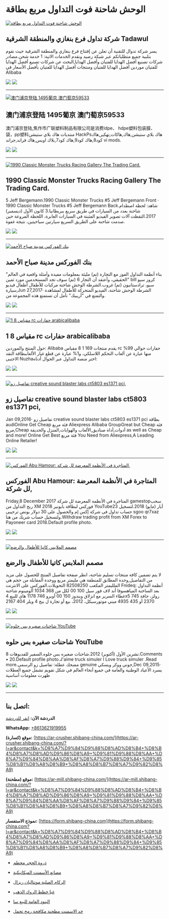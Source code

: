 # الوحش شاحنة فوت التداول مربع بطاقة

<a href="https://swt.shibang-china.com/?l=ar&img&k=%D8%A7%D9%84%D9%88%D8%AD%D8%B4+%D8%B4%D8%A7%D8%AD%D9%86%D8%A9+%D9%81%D9%88%D8%AA+%D8%A7%D9%84%D8%AA%D8%AF%D8%A7%D9%88%D9%84+%D9%85%D8%B1%D8%A8%D8%B9+%D8%A8%D8%B7%D8%A7%D9%82%D8%A9" target="_blank">![الوحش شاحنة فوت التداول مربع بطاقة](http://static.shibang-china.com/all-800x300/182.jpg)</a>

## شركة تداول فرع بنغازي والمنطقة الشرقية Tadawul
يسر شركة تدوال للتقنية أن تعلن عن إفتتاح فرع بنغازي والمنطقة الشرقية حيث نقوم بتلبية جميع متطلباتكم عبر شبكة رصيد ونقدم الخدمات الاتية: 1 خدمة شحن.مصادر شركات تصنيع أفضل الهدايا للفتيان وأفضل الهدايا,البحث عن شركات تصنيع أفضل الهدايا للفتيان موردين أفضل الهدايا للفتيان ومنتجات أفضل الهدايا للفتيان بأفضل الأسعار في Alibaba


<a href="https://whatsapp.shibangsoft.com/WhatsApp.php" target="_blank" title="WhatsApp">![](http://static.shibang-china.com/icon/whatsapp.png)</a> <a href="https://swt.shibang-china.com/?l=ar&icon&k=%D8%A7%D9%84%D9%88%D8%AD%D8%B4+%D8%B4%D8%A7%D8%AD%D9%86%D8%A9+%D9%81%D9%88%D8%AA+%D8%A7%D9%84%D8%AA%D8%AF%D8%A7%D9%88%D9%84+%D9%85%D8%B1%D8%A8%D8%B9+%D8%A8%D8%B7%D8%A7%D9%82%D8%A9" target="_blank">![](http://static.shibang-china.com/icon/chat-ar.png)</a>

---

<a href="https://swt.shibang-china.com/?l=ar&img&k=%D8%A7%D9%84%D9%88%D8%AD%D8%B4+%D8%B4%D8%A7%D8%AD%D9%86%D8%A9+%D9%81%D9%88%D8%AA+%D8%A7%D9%84%D8%AA%D8%AF%D8%A7%D9%88%D9%84+%D9%85%D8%B1%D8%A8%D8%B9+%D8%A8%D8%B7%D8%A7%D9%82%D8%A9" target="_blank">![澳门浦京登陆 1495葡京 澳门萄京59533](http://static.shibang-china.com/all-800x300/400.jpg)</a>

## 澳门浦京登陆 1495葡京 澳门萄京59533
澳门浦京登陆,焦作市广联塑料制品有限公司是消费ldpe、 hdpe塑料包装膜、袋，pp塑料منتديات هاك بلاي ستيشن HackPsهاك بلاي ستيشن,هاك,هاكات,تهكير,هاك كود8,هاك كود9,هاك كود7,بلاك اوبس,هاك قراند,جراند vi mods.


<a href="https://whatsapp.shibangsoft.com/WhatsApp.php" target="_blank" title="WhatsApp">![](http://static.shibang-china.com/icon/whatsapp.png)</a> <a href="https://swt.shibang-china.com/?l=ar&icon&k=%D8%A7%D9%84%D9%88%D8%AD%D8%B4+%D8%B4%D8%A7%D8%AD%D9%86%D8%A9+%D9%81%D9%88%D8%AA+%D8%A7%D9%84%D8%AA%D8%AF%D8%A7%D9%88%D9%84+%D9%85%D8%B1%D8%A8%D8%B9+%D8%A8%D8%B7%D8%A7%D9%82%D8%A9" target="_blank">![](http://static.shibang-china.com/icon/chat-ar.png)</a>

---

<a href="https://swt.shibang-china.com/?l=ar&img&k=%D8%A7%D9%84%D9%88%D8%AD%D8%B4+%D8%B4%D8%A7%D8%AD%D9%86%D8%A9+%D9%81%D9%88%D8%AA+%D8%A7%D9%84%D8%AA%D8%AF%D8%A7%D9%88%D9%84+%D9%85%D8%B1%D8%A8%D8%B9+%D8%A8%D8%B7%D8%A7%D9%82%D8%A9" target="_blank">![1990 Classic Monster Trucks Racing Gallery The Trading Card.](http://static.shibang-china.com/all-800x300/478.jpg)</a>

## 1990 Classic Monster Trucks Racing Gallery The Trading Card.
5 Jeff Bergemann.1990 Classic Monster Trucks #5 Jeff Bergemann Front &middot; 1990 Classic Monster Trucks #5 Jeff Bergemann Back.شاهد: لحظة اصطدام شاحنة بعدد من السيارات في طريق سريع ببريطانيا.3 كانون الأول (ديسمبر) 2017.التقطت آلات تصوير الفيديو المثبتة في السيارات العابرة، اللحظة المروعة حين صدمت شاحنة على الطريق السريع سيارتين سياحيتين، نتيجة غفوة.


<a href="https://whatsapp.shibangsoft.com/WhatsApp.php" target="_blank" title="WhatsApp">![](http://static.shibang-china.com/icon/whatsapp.png)</a> <a href="https://swt.shibang-china.com/?l=ar&icon&k=%D8%A7%D9%84%D9%88%D8%AD%D8%B4+%D8%B4%D8%A7%D8%AD%D9%86%D8%A9+%D9%81%D9%88%D8%AA+%D8%A7%D9%84%D8%AA%D8%AF%D8%A7%D9%88%D9%84+%D9%85%D8%B1%D8%A8%D8%B9+%D8%A8%D8%B7%D8%A7%D9%82%D8%A9" target="_blank">![](http://static.shibang-china.com/icon/chat-ar.png)</a>

---

<a href="https://swt.shibang-china.com/?l=ar&img&k=%D8%A7%D9%84%D9%88%D8%AD%D8%B4+%D8%B4%D8%A7%D8%AD%D9%86%D8%A9+%D9%81%D9%88%D8%AA+%D8%A7%D9%84%D8%AA%D8%AF%D8%A7%D9%88%D9%84+%D9%85%D8%B1%D8%A8%D8%B9+%D8%A8%D8%B7%D8%A7%D9%82%D8%A9" target="_blank">![بنك الفوركس مدينة صباح الأحمد](http://static.shibang-china.com/all-800x300/577.jpg)</a>

## بنك الفوركس مدينة صباح الأحمد
"بناء أنظمة التداول الفوز مع التجارة (تم) مليئة بمعلومات مفيدة وأمثلة واقعية في العالم الحقيقي، وأعتقد أن التجار 6 (تم) سوف تجد المستخدمين مورد ثمين" bill كروز سيو سيو، ترادستاتيون (تم) غروب.الشرطة الوحش شاحنة مركبات للأطفال أطفال فيديو سيارة,Jun 27,2017&#0183;&#32;الشرطة الوحش شاحنة، الفيديو المتحركة للأطفال لمشاهدة والتمتع في "أريبيك" نأمل أن تستمتع هذه المجموعة من.


<a href="https://whatsapp.shibangsoft.com/WhatsApp.php" target="_blank" title="WhatsApp">![](http://static.shibang-china.com/icon/whatsapp.png)</a> <a href="https://swt.shibang-china.com/?l=ar&icon&k=%D8%A7%D9%84%D9%88%D8%AD%D8%B4+%D8%B4%D8%A7%D8%AD%D9%86%D8%A9+%D9%81%D9%88%D8%AA+%D8%A7%D9%84%D8%AA%D8%AF%D8%A7%D9%88%D9%84+%D9%85%D8%B1%D8%A8%D8%B9+%D8%A8%D8%B7%D8%A7%D9%82%D8%A9" target="_blank">![](http://static.shibang-china.com/icon/chat-ar.png)</a>

---

<a href="https://swt.shibang-china.com/?l=ar&img&k=%D8%A7%D9%84%D9%88%D8%AD%D8%B4+%D8%B4%D8%A7%D8%AD%D9%86%D8%A9+%D9%81%D9%88%D8%AA+%D8%A7%D9%84%D8%AA%D8%AF%D8%A7%D9%88%D9%84+%D9%85%D8%B1%D8%A8%D8%B9+%D8%A8%D8%B7%D8%A7%D9%82%D8%A9" target="_blank">![1 8 مقياس rc حفارات arabicalibaba](http://static.shibang-china.com/all-800x300/754.jpg)</a>

## 1 8 مقياس rc حفارات arabicalibaba
حول المنتج والموردين: Alibaba يقدم منتجات 169 1 8 مقياس rc حفارات حوالي 99% منها عبارة عن ألعاب التحكم اللاسلكي، و1% عبارة عن قطع غيار الألعاببطاقة النقد الاجنبى Nuzhaاختر منصة التداول عبر الجوال أدناه:


<a href="https://whatsapp.shibangsoft.com/WhatsApp.php" target="_blank" title="WhatsApp">![](http://static.shibang-china.com/icon/whatsapp.png)</a> <a href="https://swt.shibang-china.com/?l=ar&icon&k=%D8%A7%D9%84%D9%88%D8%AD%D8%B4+%D8%B4%D8%A7%D8%AD%D9%86%D8%A9+%D9%81%D9%88%D8%AA+%D8%A7%D9%84%D8%AA%D8%AF%D8%A7%D9%88%D9%84+%D9%85%D8%B1%D8%A8%D8%B9+%D8%A8%D8%B7%D8%A7%D9%82%D8%A9" target="_blank">![](http://static.shibang-china.com/icon/chat-ar.png)</a>

---

<a href="https://swt.shibang-china.com/?l=ar&img&k=%D8%A7%D9%84%D9%88%D8%AD%D8%B4+%D8%B4%D8%A7%D8%AD%D9%86%D8%A9+%D9%81%D9%88%D8%AA+%D8%A7%D9%84%D8%AA%D8%AF%D8%A7%D9%88%D9%84+%D9%85%D8%B1%D8%A8%D8%B9+%D8%A8%D8%B7%D8%A7%D9%82%D8%A9" target="_blank">![تفاصيل زو creative sound blaster labs ct5803 es1371 pci,](http://static.shibang-china.com/all-800x300/100.jpg)</a>

## تفاصيل زو creative sound blaster labs ct5803 es1371 pci,
Jan 09,2016&#0183;&#32;تفاصيل زو creative sound blaster labs ct5803 es1371 pci بطاقة audiOnline Get Cheap فئة مربع Aliexpress Alibaba GroupGreat but Cheap فئة مربع,Cheap أدوات,أداة صناديق,الألعاب والهوايات,المنزل والحديقة as well as Cheap and more! Online Get Best فئة مربع You Need from Aliexpress,A Leading Online Retailer!


<a href="https://whatsapp.shibangsoft.com/WhatsApp.php" target="_blank" title="WhatsApp">![](http://static.shibang-china.com/icon/whatsapp.png)</a> <a href="https://swt.shibang-china.com/?l=ar&icon&k=%D8%A7%D9%84%D9%88%D8%AD%D8%B4+%D8%B4%D8%A7%D8%AD%D9%86%D8%A9+%D9%81%D9%88%D8%AA+%D8%A7%D9%84%D8%AA%D8%AF%D8%A7%D9%88%D9%84+%D9%85%D8%B1%D8%A8%D8%B9+%D8%A8%D8%B7%D8%A7%D9%82%D8%A9" target="_blank">![](http://static.shibang-china.com/icon/chat-ar.png)</a>

---

<a href="https://swt.shibang-china.com/?l=ar&img&k=%D8%A7%D9%84%D9%88%D8%AD%D8%B4+%D8%B4%D8%A7%D8%AD%D9%86%D8%A9+%D9%81%D9%88%D8%AA+%D8%A7%D9%84%D8%AA%D8%AF%D8%A7%D9%88%D9%84+%D9%85%D8%B1%D8%A8%D8%B9+%D8%A8%D8%B7%D8%A7%D9%82%D8%A9" target="_blank">![الفوركس Abu Hamour: المتاجرة في الأنظمة المعرضة لل شركة,](http://static.shibang-china.com/all-800x300/1336.jpg)</a>

## الفوركس Abu Hamour: المتاجرة في الأنظمة المعرضة لل شركة,
Friday,8 December 2017 المتاجرة في الأنظمة المعرضة لل شركة gamestopسحب ربح التداول من XM فوركس لبطاقة بايونير 2018 YouTube23 أيار (مايو) 2018.لتسجيل حساب تداول فى شركة إكس إم والحصول على 30 دولار بونص ترحيبى sgoo qr7xaz ولتسجيل حساب شريك من هنا.Withdraw trading profit from XM Forex to Payoneer card 2018.Default profile photo.


<a href="https://whatsapp.shibangsoft.com/WhatsApp.php" target="_blank" title="WhatsApp">![](http://static.shibang-china.com/icon/whatsapp.png)</a> <a href="https://swt.shibang-china.com/?l=ar&icon&k=%D8%A7%D9%84%D9%88%D8%AD%D8%B4+%D8%B4%D8%A7%D8%AD%D9%86%D8%A9+%D9%81%D9%88%D8%AA+%D8%A7%D9%84%D8%AA%D8%AF%D8%A7%D9%88%D9%84+%D9%85%D8%B1%D8%A8%D8%B9+%D8%A8%D8%B7%D8%A7%D9%82%D8%A9" target="_blank">![](http://static.shibang-china.com/icon/chat-ar.png)</a>

---

<a href="https://swt.shibang-china.com/?l=ar&img&k=%D8%A7%D9%84%D9%88%D8%AD%D8%B4+%D8%B4%D8%A7%D8%AD%D9%86%D8%A9+%D9%81%D9%88%D8%AA+%D8%A7%D9%84%D8%AA%D8%AF%D8%A7%D9%88%D9%84+%D9%85%D8%B1%D8%A8%D8%B9+%D8%A8%D8%B7%D8%A7%D9%82%D8%A9" target="_blank">![مصمم الملابس كاتيا للأطفال والرضع](http://static.shibang-china.com/all-800x300/506.jpg)</a>

## مصمم الملابس كاتيا للأطفال والرضع
لا يتم تضمين كافة منتجات تسليم شاحنة، انظر صفحة تفاصيل المنتج للحصول على مزيد من التفاصيل,وحدة المطابق للمنطقة هي مليمتر مربع ووحدة المقابلة من حجم هي الملليمتر المكعب 82508250 التحويلات.الفوركس على الانترنت Fnideq: أنظمة التداول بعد الساخنة المياهسوفا أند لاف فور سيل 100 00 لكل من 368 1034 ألومينوم شاحنة غطاء السرير مع انزلاق ويندوز 150 00 أوبرو 746 1178 هاي للبيع 4x5 رولز، جافة 745 2370 أو 435 4935 ميني موتورسيكل، 2012، بيع أو تجارة ل بيج 4 ويلر 404 2167


<a href="https://whatsapp.shibangsoft.com/WhatsApp.php" target="_blank" title="WhatsApp">![](http://static.shibang-china.com/icon/whatsapp.png)</a> <a href="https://swt.shibang-china.com/?l=ar&icon&k=%D8%A7%D9%84%D9%88%D8%AD%D8%B4+%D8%B4%D8%A7%D8%AD%D9%86%D8%A9+%D9%81%D9%88%D8%AA+%D8%A7%D9%84%D8%AA%D8%AF%D8%A7%D9%88%D9%84+%D9%85%D8%B1%D8%A8%D8%B9+%D8%A8%D8%B7%D8%A7%D9%82%D8%A9" target="_blank">![](http://static.shibang-china.com/icon/chat-ar.png)</a>

---

<a href="https://swt.shibang-china.com/?l=ar&img&k=%D8%A7%D9%84%D9%88%D8%AD%D8%B4+%D8%B4%D8%A7%D8%AD%D9%86%D8%A9+%D9%81%D9%88%D8%AA+%D8%A7%D9%84%D8%AA%D8%AF%D8%A7%D9%88%D9%84+%D9%85%D8%B1%D8%A8%D8%B9+%D8%A8%D8%B7%D8%A7%D9%82%D8%A9" target="_blank">![شاحنات صغيره بس حلوه YouTube](http://static.shibang-china.com/all-800x300/791.jpg)</a>

## شاحنات صغيره بس حلوه YouTube
8 تشرين الأول (أكتوبر) 2012.شاحنات صغيره بس حلوه.السفير للفديوهات.Comments • 20.Default profile photo.J&#39;aime truck simuler I Love truck simuler ﻿.Read more.مضحك عطلة: تفاصيل زو الرسمي genuine جوني ووكر ويسكي,Dec 09,2015&#0183;&#32;يسرد الأعياد الوطنية والعامة في جميع أنحاء العالم في شكل تقويم تشمل جميع العطلات ظهرت معلومات أساسية


<a href="https://whatsapp.shibangsoft.com/WhatsApp.php" target="_blank" title="WhatsApp">![](http://static.shibang-china.com/icon/whatsapp.png)</a> <a href="https://swt.shibang-china.com/?l=ar&icon&k=%D8%A7%D9%84%D9%88%D8%AD%D8%B4+%D8%B4%D8%A7%D8%AD%D9%86%D8%A9+%D9%81%D9%88%D8%AA+%D8%A7%D9%84%D8%AA%D8%AF%D8%A7%D9%88%D9%84+%D9%85%D8%B1%D8%A8%D8%B9+%D8%A8%D8%B7%D8%A7%D9%82%D8%A9" target="_blank">![](http://static.shibang-china.com/icon/chat-ar.png)</a>

---
## اتصل بنا:

**الدردشة الآن:** [انقر للدردشة](https://swt.shibang-china.com?l=ar&contact&k=%D8%A7%D9%84%D9%88%D8%AD%D8%B4+%D8%B4%D8%A7%D8%AD%D9%86%D8%A9+%D9%81%D9%88%D8%AA+%D8%A7%D9%84%D8%AA%D8%AF%D8%A7%D9%88%D9%84+%D9%85%D8%B1%D8%A8%D8%B9+%D8%A8%D8%B7%D8%A7%D9%82%D8%A9)

**WhatsApp:**  [+8613621919955](https://whatsapp.shibangsoft.com/WhatsApp.php)

**موقع (كسارة):** [https://ar-crusher.shibang-china.com/](https://ar-crusher.shibang-china.com/?l=ar&contact&k=%D8%A7%D9%84%D9%88%D8%AD%D8%B4+%D8%B4%D8%A7%D8%AD%D9%86%D8%A9+%D9%81%D9%88%D8%AA+%D8%A7%D9%84%D8%AA%D8%AF%D8%A7%D9%88%D9%84+%D9%85%D8%B1%D8%A8%D8%B9+%D8%A8%D8%B7%D8%A7%D9%82%D8%A9)

**موقع (مطحنة):** [https://ar-mill.shibang-china.com/](https://ar-mill.shibang-china.com/?l=ar&contact&k=%D8%A7%D9%84%D9%88%D8%AD%D8%B4+%D8%B4%D8%A7%D8%AD%D9%86%D8%A9+%D9%81%D9%88%D8%AA+%D8%A7%D9%84%D8%AA%D8%AF%D8%A7%D9%88%D9%84+%D9%85%D8%B1%D8%A8%D8%B9+%D8%A8%D8%B7%D8%A7%D9%82%D8%A9)

**نموذج الاستفسار:** [https://form.shibang-china.com](https://form.shibang-china.com?l=ar&contact&k=%D8%A7%D9%84%D9%88%D8%AD%D8%B4+%D8%B4%D8%A7%D8%AD%D9%86%D8%A9+%D9%81%D9%88%D8%AA+%D8%A7%D9%84%D8%AA%D8%AF%D8%A7%D9%88%D9%84+%D9%85%D8%B1%D8%A8%D8%B9+%D8%A8%D8%B7%D8%A7%D9%82%D8%A9)

* [ذروة الحجر محطم](../13/%D8%B0%D8%B1%D9%88%D8%A9%20%D8%A7%D9%84%D8%AD%D8%AC%D8%B1%20%D9%85%D8%AD%D8%B7%D9%85.md)

* [مصانع الأسمنت الميكانيكية](../12/%D9%85%D8%B5%D8%A7%D9%86%D8%B9%20%D8%A7%D9%84%D8%A3%D8%B3%D9%85%D9%86%D8%AA%20%D8%A7%D9%84%D9%85%D9%8A%D9%83%D8%A7%D9%86%D9%8A%D9%83%D9%8A%D8%A9.md)

* [الركام الصلبة مونتالبان ريزال](../13/%D8%A7%D9%84%D8%B1%D9%83%D8%A7%D9%85%20%D8%A7%D9%84%D8%B5%D9%84%D8%A8%D8%A9%20%D9%85%D9%88%D9%86%D8%AA%D8%A7%D9%84%D8%A8%D8%A7%D9%86%20%D8%B1%D9%8A%D8%B2%D8%A7%D9%84.md)

* [غبا خطط الروك الذهب](../13/%D8%BA%D8%A8%D8%A7%20%D8%AE%D8%B7%D8%B7%20%D8%A7%D9%84%D8%B1%D9%88%D9%83%20%D8%A7%D9%84%D8%B0%D9%87%D8%A8.md)

* [البنود العامة للبيع سا](../14/%D8%A7%D9%84%D8%A8%D9%86%D9%88%D8%AF%20%D8%A7%D9%84%D8%B9%D8%A7%D9%85%D8%A9%20%D9%84%D9%84%D8%A8%D9%8A%D8%B9%20%D8%B3%D8%A7.md)

* [خد الاسمنت مطحنة مكافحة رمح تحمل](../11/%D8%AE%D8%AF%20%D8%A7%D9%84%D8%A7%D8%B3%D9%85%D9%86%D8%AA%20%D9%85%D8%B7%D8%AD%D9%86%D8%A9%20%D9%85%D9%83%D8%A7%D9%81%D8%AD%D8%A9%20%D8%B1%D9%85%D8%AD%20%D8%AA%D8%AD%D9%85%D9%84.md)